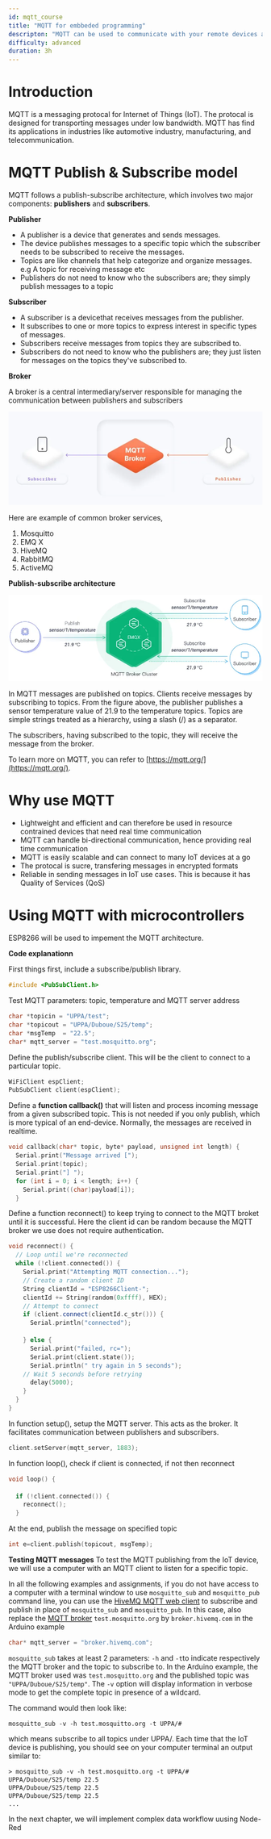 ```yaml
---
id: mqtt_course
title: "MQTT for embbeded programming"
descripton: "MQTT can be used to communicate with your remote devices and sensors"
difficulty: advanced
duration: 3h
---
```


# Introduction

MQTT is a messaging protocal for Internet of Things (IoT). The protocal is designed for transporting messages under low bandwidth. MQTT has find its applications in industries like automotive industry, manufacturing, and telecommunication.

# MQTT Publish & Subscribe model

MQTT follows a publish-subscribe architecture, which involves two major components: **publishers** and **subscribers**.

**Publisher**

- A publisher is a device that generates and sends messages.
- The device publishes messages to a specific topic which the subscriber needs to be subscribed to receive the messages.
- Topics are like channels that help categorize and organize messages. e.g A topic for receiving message etc
- Publishers do not need to know who the subscribers are; they simply publish messages to a topic

**Subscriber**

- A subscriber is a devicethat receives messages from the publisher.
- It subscribes to one or more topics to express interest in specific types of messages.
- Subscribers receive messages from topics they are subscribed to.
- Subscribers do not need to know who the publishers are; they just listen for messages on the topics they've subscribed to.

**Broker**

A broker is a central intermediary/server responsible for managing the communication between publishers and subscribers

![Messages flow from publisher to subscriber in broker](./img/broker.png)

Here are example of common broker services,

1. Mosquitto
2. EMQ X
3. HiveMQ
4. RabbitMQ
5. ActiveMQ

**Publish-subscribe architecture**

![MQTT Publish-subscribe artchitecture](./img/pub_sub.png)

In MQTT messages are published on topics. Clients receive messages by subscribing to topics. From the figure above, the publisher publishes a sensor temperature value of 21.9 to the temperature topics. Topics are simple strings treated as a hierarchy, using a slash (/) as a separator.

The subscribers, having subscribed to the topic, they will receive the message from the broker.

To learn more on MQTT, you can refer to [https://mqtt.org/](https://mqtt.org/).

# Why use MQTT

- Lightweight and efficient and can therefore be used in resource contrained devices that need real time communication
- MQTT can handle bi-directional communication, hence providing real time communication
- MQTT is easily scalable and can connect to many IoT devices at a go
- The protocal is sucre, transfering messages in encrypted formats
- Reliable in sending messages in IoT use cases. This is because it has Quality of Services (QoS)

# Using MQTT with microcontrollers

ESP8266 will be used to impement the MQTT architecture.

**Code explanationn**

First things first, include a subscribe/publish library.

```c++
#include <PubSubClient.h>
```

Test MQTT parameters: topic, temperature and MQTT server address

```c++
char *topicin = "UPPA/test";
char *topicout = "UPPA/Duboue/S25/temp";
char *msgTemp  = "22.5";
char* mqtt_server = "test.mosquitto.org";
```

Define the publish/subscribe client. This will be the client to connect to a particular topic.

```c++
WiFiClient espClient;
PubSubClient client(espClient);
```

Define a **function callback()** that will listen and process incoming message from a given subscribed topic. This is not needed if you only publish, which is more typical of an end-device. Normally, the messages are received in realtime.

```c++
void callback(char* topic, byte* payload, unsigned int length) {
  Serial.print("Message arrived [");
  Serial.print(topic);
  Serial.print("] ");
  for (int i = 0; i < length; i++) {
    Serial.print((char)payload[i]);
  }
```

Define a function reconnect() to keep trying to connect to the MQTT broket until it is successful. Here the client id can be random because the MQTT broker we use does not require authentication.

```c++
void reconnect() {
  // Loop until we're reconnected
  while (!client.connected()) {
    Serial.print("Attempting MQTT connection...");
    // Create a random client ID
    String clientId = "ESP8266Client-";
    clientId += String(random(0xffff), HEX);
    // Attempt to connect
    if (client.connect(clientId.c_str())) {
      Serial.println("connected");

    } else {
      Serial.print("failed, rc=");
      Serial.print(client.state());
      Serial.println(" try again in 5 seconds");
    // Wait 5 seconds before retrying
      delay(5000);
    }
  }
}
```

In function setup(), setup the MQTT server. This acts as the broker. It facilitates communication between publishers and subscribers.

```c++
client.setServer(mqtt_server, 1883);
```

In function loop(), check if client is connected, if not then reconnect

```c++
void loop() {

  if (!client.connected()) {
    reconnect();
  }
```

At the end, publish the message on specified topic

```c++
int e=client.publish(topicout, msgTemp);
```

**Testing MQTT messages**
To test the MQTT publishing from the IoT device, we will use a computer with an MQTT client to listen for a specific topic.

In all the following examples and assignments, if you do not have access to a computer with a terminal window to use `mosquitto_sub` and `mosquitto_pub` command line, you can use the [HiveMQ MQTT web client](http://www.hivemq.com/demos/websocket-client/) to subscribe and publish in place of `mosquitto_sub` and `mosquitto_pub`. In this case, also replace the [MQTT broker](broker.hivemq.com) `test.mosquitto.org` by `broker.hivemq.com` in the Arduino example

```c++
char* mqtt_server = "broker.hivemq.com";
```

`mosquitto_sub` takes at least 2 parameters: `-h` and `-t`to indicate respectively the MQTT broker and the topic to subscribe to. In the Arduino example, the MQTT broker used was `test.mosquitto.org` and the published topic was `"UPPA/Duboue/S25/temp"`. The `-v` option will display information in verbose mode to get the complete topic in presence of a wildcard.

The command would then look like:

```
mosquitto_sub -v -h test.mosquitto.org -t UPPA/#
```

which means subscribe to all topics under UPPA/. Each time that the IoT device is publishing, you should see on your computer terminal an output similar to:

```
> mosquitto_sub -v -h test.mosquitto.org -t UPPA/#
UPPA/Duboue/S25/temp 22.5
UPPA/Duboue/S25/temp 22.5
UPPA/Duboue/S25/temp 22.5
...
```

In the next chapter, we will implement complex data workflow uusing Node-Red
